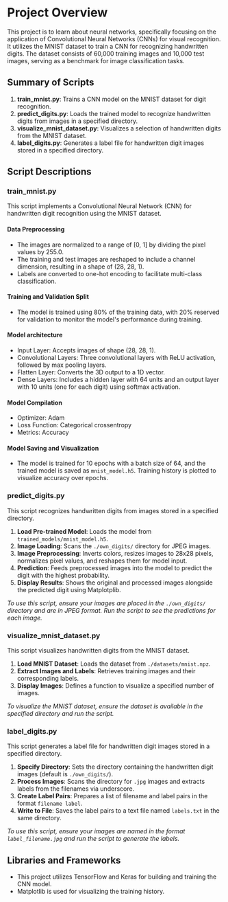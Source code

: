 # Project Overview

This project is to learn about neural networks, specifically focusing on the application of Convolutional Neural Networks (CNNs) for visual recognition. It utilizes the MNIST dataset to train a CNN for recognizing handwritten digits. The dataset consists of 60,000 training images and 10,000 test images, serving as a benchmark for image classification tasks.

## Summary of Scripts

1. **train_mnist.py**: Trains a CNN model on the MNIST dataset for digit recognition.
2. **predict_digits.py**: Loads the trained model to recognize handwritten digits from images in a specified directory.
3. **visualize_mnist_dataset.py**: Visualizes a selection of handwritten digits from the MNIST dataset.
4. **label_digits.py**: Generates a label file for handwritten digit images stored in a specified directory.

## Script Descriptions

### train_mnist.py

This script implements a Convolutional Neural Network (CNN) for handwritten digit recognition using the MNIST dataset. 

#### Data Preprocessing

- The images are normalized to a range of [0, 1] by dividing the pixel values by 255.0.
- The training and test images are reshaped to include a channel dimension, resulting in a shape of (28, 28, 1).
- Labels are converted to one-hot encoding to facilitate multi-class classification.

#### Training and Validation Split

- The model is trained using 80% of the training data, with 20% reserved for validation to monitor the model's performance during training.

#### Model architecture

- Input Layer: Accepts images of shape (28, 28, 1).
- Convolutional Layers: Three convolutional layers with ReLU activation, followed by max pooling layers.
- Flatten Layer: Converts the 3D output to a 1D vector.
- Dense Layers: Includes a hidden layer with 64 units and an output layer with 10 units (one for each digit) using softmax activation.

#### Model Compilation

- Optimizer: Adam
- Loss Function: Categorical crossentropy
- Metrics: Accuracy

#### Model Saving and Visualization

- The model is trained for 10 epochs with a batch size of 64, and the trained model is saved as `mnist_model.h5`. Training history is plotted to visualize accuracy over epochs.

### predict_digits.py

This script recognizes handwritten digits from images stored in a specified directory.

1. **Load Pre-trained Model**: Loads the model from `trained_models/mnist_model.h5`.
2. **Image Loading**: Scans the `./own_digits/` directory for JPEG images.
3. **Image Preprocessing**: Inverts colors, resizes images to 28x28 pixels, normalizes pixel values, and reshapes them for model input.
4. **Prediction**: Feeds preprocessed images into the model to predict the digit with the highest probability.
5. **Display Results**: Shows the original and processed images alongside the predicted digit using Matplotplib.

_To use this script, ensure your images are placed in the `./own_digits/` directory and are in JPEG format. Run the script to see the predictions for each image._

### visualize_mnist_dataset.py

This script visualizes handwritten digits from the MNIST dataset.

1. **Load MNIST Dataset**: Loads the dataset from `./datasets/mnist.npz`.
2. **Extract Images and Labels**: Retrieves training images and their corresponding labels.
3. **Display Images**: Defines a function to visualize a specified number of images.

_To visualize the MNIST dataset, ensure the dataset is available in the specified directory and run the script._

### label_digits.py

This script generates a label file for handwritten digit images stored in a specified directory.

1. **Specify Directory**: Sets the directory containing the handwritten digit images (default is `./own_digits/`).
2. **Process Images**: Scans the directory for `.jpg` images and extracts labels from the filenames via underscore.
3. **Create Label Pairs**: Prepares a list of filename and label pairs in the format `filename label`.
4. **Write to File**: Saves the label pairs to a text file named `labels.txt` in the same directory.

_To use this script, ensure your images are named in the format `label_filename.jpg` and run the script to generate the labels._

## Libraries and Frameworks

- This project utilizes TensorFlow and Keras for building and training the CNN model.
- Matplotlib is used for visualizing the training history.